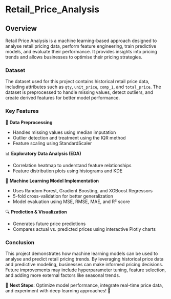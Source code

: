 # Retail_Price_Analysis

## Overview
Retail Price Analysis is a machine learning-based approach designed to analyse retail pricing data, perform feature engineering, train predictive models, and evaluate their performance. It provides insights into pricing trends and allows businesses to optimise their pricing strategies.

### Dataset
The dataset used for this project contains historical retail price data, including attributes such as `qty`, `unit_price`, `comp_1`, and `total_price`. The dataset is preprocessed to handle missing values, detect outliers, and create derived features for better model performance.

### Key Features
📌 **Data Preprocessing**
- Handles missing values using median imputation
- Outlier detection and treatment using the IQR method
- Feature scaling using StandardScaler

📊 **Exploratory Data Analysis (EDA)**
- Correlation heatmap to understand feature relationships
- Feature distribution plots using histograms and KDE

🤖 **Machine Learning Model Implementation**
- Uses Random Forest, Gradient Boosting, and XGBoost Regressors
- 5-fold cross-validation for better generalization
- Model evaluation using MSE, RMSE, MAE, and R² score

🔍 **Prediction & Visualization**
- Generates future price predictions
- Compares actual vs. predicted prices using interactive Plotly charts

### Conclusion
This project demonstrates how machine learning models can be used to analyse and predict retail pricing trends. By leveraging historical price data and predictive modeling, businesses can make informed pricing decisions. Future improvements may include hyperparameter tuning, feature selection, and adding more external factors like seasonal trends.

🔹 **Next Steps**: Optimize model performance, integrate real-time price data, and experiment with deep learning approaches! 🚀

